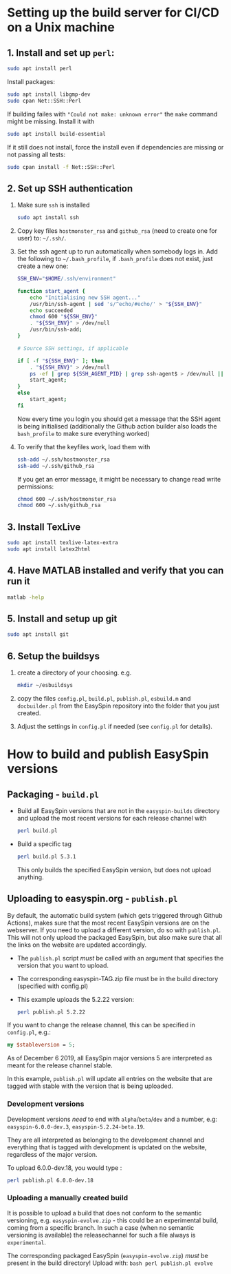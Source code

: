 # Setting up the build server for CI/CD on a Unix machine

## 1. Install and set up `perl`:

```bash
sudo apt install perl
```

Install packages:
```bash
sudo apt install libgmp-dev
sudo cpan Net::SSH::Perl
```

If building failes with `"Could not make: unknown error"` the `make` command might be missing. Install it with 
```bash
sudo apt install build-essential
```
If it still does not install, force the install even if dependencies are missing or not passing all tests: 
```bash
sudo cpan install -f Net::SSH::Perl
```
 
 
## 2. Set up SSH authentication

1. Make sure `ssh` is installed
	```bash
	sudo apt install ssh 
	```
2. Copy key files `hostmonster_rsa` and `github_rsa` (need to create one for user) to: `~/.ssh/`.

3. Set the ssh agent up to run automatically when somebody logs in. 
Add the following to `~/.bash_profile`, if `.bash_profile` does not exist, just create a new one:
 	```bash
	SSH_ENV="$HOME/.ssh/environment"

	function start_agent {
		echo "Initialising new SSH agent..."
		/usr/bin/ssh-agent | sed 's/^echo/#echo/' > "${SSH_ENV}"
		echo succeeded
		chmod 600 "${SSH_ENV}"
		. "${SSH_ENV}" > /dev/null
		/usr/bin/ssh-add;
	}

	# Source SSH settings, if applicable

	if [ -f "${SSH_ENV}" ]; then
		. "${SSH_ENV}" > /dev/null
		ps -ef | grep ${SSH_AGENT_PID} | grep ssh-agent$ > /dev/null || {
		start_agent;
	}
	else
		start_agent;
	fi
	```
			
   Now every time you login you should get a message that the SSH agent is being initialised (additionally the Github action builder also loads the `bash_profile` to make sure everything worked)
4. To verify that the keyfiles work, load them with 
	```bash
	ssh-add ~/.ssh/hostmonster_rsa
	ssh-add ~/.ssh/github_rsa
	```
	If you get an error message, it might be necessary to change read write permissions:
	```bash
	chmod 600 ~/.ssh/hostmonster_rsa
	chmod 600 ~/.ssh/github_rsa
	```
		
	
## 3. Install TexLive
```bash
sudo apt install texlive-latex-extra
sudo apt install latex2html
```

## 4. Have MATLAB installed and verify that you can run it
```bash
matlab -help
```

## 5. Install and setup up git
```bash
sudo apt install git
```
	

## 6. Setup the buildsys
1. create a directory of your choosing. e.g. 
	```bash
	mkdir ~/esbuildsys
	```
2. copy the files `config.pl`, `build.pl`, `publish.pl`, `esbuild.m` and `docbuilder.pl` from the EasySpin repository into the folder that you just created.

3. Adjust the settings in `config.pl` if needed (see `config.pl` for details).

# How to build and publish EasySpin versions
## Packaging - `build.pl`
- Build all EasySpin versions that are not in the `easyspin-builds` directory and upload the most recent versions for each release channel with
	```bash
	perl build.pl
	```

- Build a specific tag
	```bash
	perl build.pl 5.3.1
	```
	This only builds the specified EasySpin version, but does not upload anything.
		
## Uploading to easyspin.org - `publish.pl`
By default, the automatic build system (which gets triggered through Github Actions), makes sure that the most recent EasySpin versions are on the webserver. If you need to upload a different version, do so with `publish.pl`. This will not only upload the packaged EasySpin, but also make sure that all the links on the website are updated accordingly.

- The `publish.pl` script *must* be called with an argument that specifies the version that you want to upload.

- The corresponding easyspin-TAG.zip file must be in the build directory (specified with config.pl)
- This example uploads the 5.2.22 version: 
	```bash
	perl publish.pl 5.2.22
	```
If you want to change the release channel, this can be specified in `config.pl`, e.g.:
```perl
my $stableversion = 5;
```
As of December 6 2019, all EasySpin major versions 5 are interpreted as meant for the release channel stable.

In this example, `publish.pl` will update all entries on the website that are tagged with stable with the version that is being uploaded.

### Development versions
Development versions _need_ to end with `alpha`/`beta`/`dev` and a number, e.g: `easyspin-6.0.0-dev.3`, `easyspin-5.2.24-beta.19`.

They are all interpreted as belonging to the development channel and everything that is tagged with development is updated on the website, regardless of the major version.

To upload 6.0.0-dev.18, you would type :
```bash
perl publish.pl 6.0.0-dev.18
```

### Uploading a manually created build
It is possible to upload a build that does not conform to the semantic versioning, e.g. `easyspin-evolve.zip`	- this could be an experimental build, coming from a specific branch. 
In such a case (when no semantic versioning is available) the releasechannel for such a file always is `experimental`.

The corresponding packaged EasySpin (`easyspin-evolve.zip`) _must_ be present in the build directory!
Upload with:
	```bash
	perl publish.pl evolve
	```